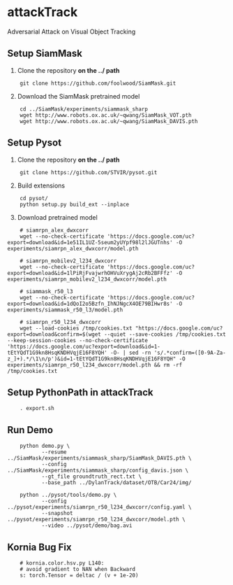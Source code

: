 # attackTrack
Adversarial  Attack on Visual Object Tracking

## Setup SiamMask
1. Clone the repository **on the ../ path**
```
    git clone https://github.com/foolwood/SiamMask.git
```
2. Download the SiamMask pretrained model
```
    cd ../SiamMask/experiments/siammask_sharp
    wget http://www.robots.ox.ac.uk/~qwang/SiamMask_VOT.pth
    wget http://www.robots.ox.ac.uk/~qwang/SiamMask_DAVIS.pth
```

## Setup Pysot
1. Clone the repository **on the ../ path**
```
    git clone https://github.com/STVIR/pysot.git
```
2. Build extensions
```
    cd pysot/
    python setup.py build_ext --inplace
```
3. Download pretrained model
```
    # siamrpn_alex_dwxcorr
    wget --no-check-certificate 'https://docs.google.com/uc?export=download&id=1e51IL1UZ-5seum2yUYpf98l2lJGUTnhs' -O experiments/siamrpn_alex_dwxcorr/model.pth

    # siamrpn_mobilev2_l234_dwxcorr
    wget --no-check-certificate 'https://docs.google.com/uc?export=download&id=1lPiRjFvajwrhOHVuXrygAj2cRb2BFFfz' -O experiments/siamrpn_mobilev2_l234_dwxcorr/model.pth

    # siammask_r50_l3
    wget --no-check-certificate 'https://docs.google.com/uc?export=download&id=1dQoI2o5Bzfn_IhNJNgcX4OE79BIHwr8s' -O experiments/siammask_r50_l3/model.pth

    # siamrpn_r50_l234_dwxcorr
    wget --load-cookies /tmp/cookies.txt "https://docs.google.com/uc?export=download&confirm=$(wget --quiet --save-cookies /tmp/cookies.txt --keep-session-cookies --no-check-certificate 'https://docs.google.com/uc?export=download&id=1-tEtYQdT1G9kn8HsqKNDHVqjE16F8YQH' -O- | sed -rn 's/.*confirm=([0-9A-Za-z_]+).*/\1\n/p')&id=1-tEtYQdT1G9kn8HsqKNDHVqjE16F8YQH" -O experiments/siamrpn_r50_l234_dwxcorr/model.pth && rm -rf /tmp/cookies.txt
```


## Setup PythonPath in attackTrack
```
    . export.sh
```
## Run Demo
```
    python demo.py \
           --resume ../SiamMask/experiments/siammask_sharp/SiamMask_DAVIS.pth \
           --config ../SiamMask/experiments/siammask_sharp/config_davis.json \
           --gt_file groundtruth_rect.txt \
           --base_path ../DylanTrack/dataset/OTB/Car24/img/

    python ../pysot/tools/demo.py \
           --config ../pysot/experiments/siamrpn_r50_l234_dwxcorr/config.yaml \
           --snapshot ../pysot/experiments/siamrpn_r50_l234_dwxcorr/model.pth \
           --video ../pysot/demo/bag.avi 
```
## Kornia Bug Fix
```
    # kornia.color.hsv.py L140:
    # avoid gradient to NAN when Backward 
    s: torch.Tensor = deltac / (v + 1e-20)
```